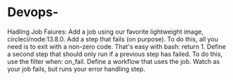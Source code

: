 # Devops-
Hadling Job Faiures:
Add a job using our favorite lightweight image, circleci/node:13.8.0.
Add a step that fails (on purpose). To do this, all you need is to exit with a non-zero code. That's easy with bash: return 1.
Define a second step that should only run if a previous step has failed. To do this, use the filter when: on_fail.
Define a workflow that uses the job.
Watch as your job fails, but runs your error handling step.
